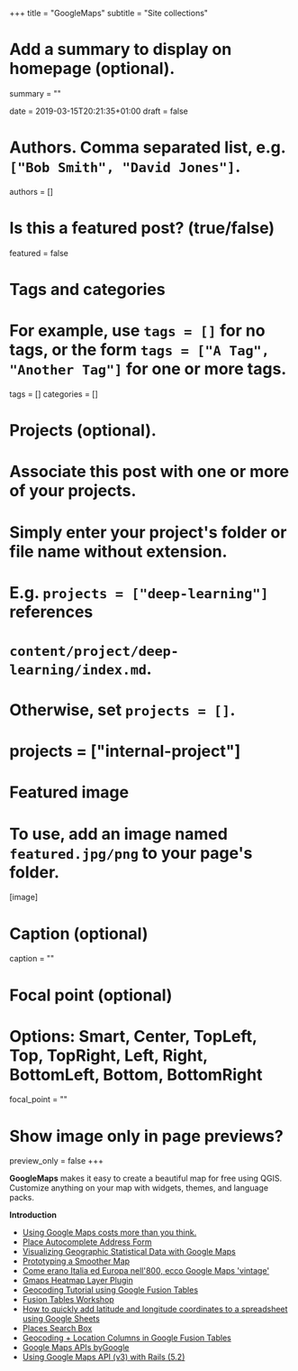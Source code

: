 +++
title = "GoogleMaps"
subtitle = "Site collections"

# Add a summary to display on homepage (optional).
summary = ""

date = 2019-03-15T20:21:35+01:00
draft = false

# Authors. Comma separated list, e.g. `["Bob Smith", "David Jones"]`.
authors = []

# Is this a featured post? (true/false)
featured = false

# Tags and categories
# For example, use `tags = []` for no tags, or the form `tags = ["A Tag", "Another Tag"]` for one or more tags.
tags = []
categories = []

# Projects (optional).
#   Associate this post with one or more of your projects.
#   Simply enter your project's folder or file name without extension.
#   E.g. `projects = ["deep-learning"]` references
#   `content/project/deep-learning/index.md`.
#   Otherwise, set `projects = []`.
# projects = ["internal-project"]

# Featured image
# To use, add an image named `featured.jpg/png` to your page's folder.
[image]
  # Caption (optional)
  caption = ""

  # Focal point (optional)
  # Options: Smart, Center, TopLeft, Top, TopRight, Left, Right, BottomLeft, Bottom, BottomRight
  focal_point = ""

  # Show image only in page previews?
  preview_only = false
  +++

  **GoogleMaps** makes it easy to create a beautiful map for free using QGIS. Customize anything on your map with widgets, themes, and language packs.

  **Introduction**

- [Using Google Maps costs more than you think.](https://medium.com/swlh/using-google-maps-costs-more-than-you-think-d62c7d857b2d)
- [Place Autocomplete Address Form](https://developers.google.com/maps/documentation/javascript/examples/places-autocomplete-addressform)
- [Visualizing Geographic Statistical Data with Google Maps](https://medium.com/@nholmber/gmaps-data-visualization-2b7cc685012d)
- [Prototyping a Smoother Map](https://medium.com/google-design/google-maps-cb0326d165f5?fbclid=IwAR1FJ3KLMEsrJHCw3IHkXdUXaK0AwB0si5-MvGwrvOhtvoMcrqtPLQI6lCw)
- [Come erano Italia ed Europa nell'800, ecco Google Maps 'vintage'](http://www.ansa.it/sito/notizie/tecnologia/software_app/2019/02/09/_9beedd80-390e-4653-bb2b-7f0a67093bb6.html)
- [Gmaps Heatmap Layer Plugin](https://www.patrick-wied.at/static/heatmapjs/plugin-gmaps-layer.html)
- [Geocoding Tutorial using Google Fusion Tables](https://mdl.library.utoronto.ca/sites/default/files/geocoding-tutorial-using-google-fusion-tables.pdf)
- [Fusion Tables Workshop](https://fusiontables.google.com/DataSource?docid=1Lae-86jeUDLmA6-8APDDqazlTOy1GsTXh28DAkw#rows:id=1)
- [How to quickly add latitude and longitude coordinates to a spreadsheet using Google Sheets](https://www.youtube.com/watch?v=ozjSCoJGgVc&feature=youtu.be)
- [Places Search Box](https://developers.google.com/maps/documentation/javascript/examples/places-searchbox)
- [Geocoding + Location Columns in Google Fusion Tables](https://vimeo.com/175617942)
- [Google Maps APIs byGoogle](https://eu.udacity.com/course/google-maps-apis--ud864)
- [Using Google Maps API (v3) with Rails (5.2)](https://medium.com/@pjbelo/using-google-maps-api-v3-with-rails-5-2-b066a4b2cf14)
